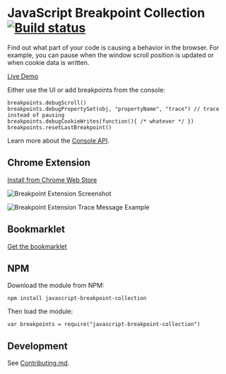# JavaScript Breakpoint Collection [![Build status](https://api.travis-ci.org/mattzeunert/javascript-breakpoint-collection.svg?branch=master)](https://travis-ci.org/mattzeunert/javascript-breakpoint-collection)

Find out what part of your code is causing a behavior in the browser. For example, you can pause when the window scroll position is updated or when cookie data is written.

[Live Demo](http://www.mattzeunert.com/javascript-breakpoint-collection/live-demo.html)

Either use the UI or add breakpoints from the console:

    breakpoints.debugScroll()
    breakpoints.debugPropertySet(obj, "propertyName", "trace") // trace instead of pausing
    breakpoints.debugCookieWrites(function(){ /* whatever */ })
    breakpoints.resetLastBreakpoint()

Learn more about the [Console API](https://github.com/mattzeunert/javascript-breakpoint-collection/blob/master/console-api.md).

## Chrome Extension

[Install from Chrome Web Store](https://chrome.google.com/webstore/detail/javascript-breakpoint-col/kgpjjblahlmjlfljfpcneapmeblichbp)

![Breakpoint Extension Screenshot](https://cloud.githubusercontent.com/assets/1303660/14769837/c9bf8438-0a59-11e6-8a16-5cff6886adbc.png)

![Breakpoint Extension Trace Message Example](https://cloud.githubusercontent.com/assets/1303660/15340896/ba2182ba-1c83-11e6-88ab-73cc59daf956.png)

## Bookmarklet

<a href="http://www.mattzeunert.com/javascript-breakpoint-collection/bookmarklet.html">Get the bookmarklet</a>

## NPM

Download the module from NPM:

    npm install javascript-breakpoint-collection

Then load the module:

    var breakpoints = require("javascript-breakpoint-collection")

## Development

See [Contributing.md](https://github.com/mattzeunert/javascript-breakpoint-collection/blob/master/dev/CONTRIBUTING.md).
